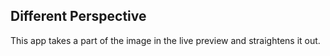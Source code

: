 ## Different Perspective

This app takes a part of the image in the live preview and straightens it out.
